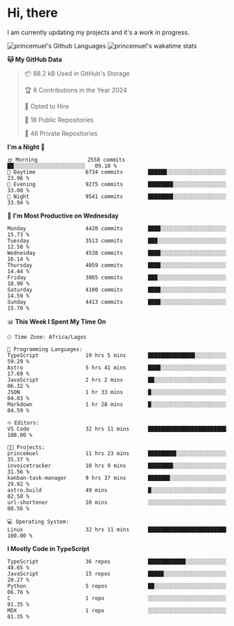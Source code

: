# Hi, there

<!--
**princemuel/princemuel** is a ✨ _special_ ✨ repository because its `README.md` (this file) appears on your GitHub profile.

Here are some ideas to get you started:

- 🔭 I’m currently working on ...
- 🌱 I’m currently learning ...
- 👯 I’m looking to collaborate on ...
- 🤔 I’m looking for help with ...
- 💬 Ask me about ...
- 📫 How to reach me: ...
- 😄 Pronouns: ...
- ⚡ Fun fact: ...
-->

I am currently updating my projects and it's a work in progress.

![princemuel's Github Languages](https://github-readme-stats.vercel.app/api/top-langs/?username=princemuel&text_color=586069&layout=compact&hide_border=true&title_color=0366d6&count_private=true&include_all_commits=true&theme=tokyonight&show_icons=true)
![princemuel's wakatime stats](https://github-readme-stats.vercel.app/api/wakatime?username=princemuel&text_color=586069&layout=compact&hide_border=true&title_color=0366d6&count_private=true&include_all_commits=true&theme=tokyonight&show_icons=true)

<!--START_SECTION:waka-->
**🐱 My GitHub Data** 

> 📦 88.2 kB Used in GitHub's Storage 
 > 
> 🏆 8 Contributions in the Year 2024
 > 
> 💼 Opted to Hire
 > 
> 📜 18 Public Repositories 
 > 
> 🔑 46 Private Repositories 
 > 
**I'm a Night 🦉** 

```text
🌞 Morning                2558 commits        ██░░░░░░░░░░░░░░░░░░░░░░░   09.10 % 
🌆 Daytime                6734 commits        ██████░░░░░░░░░░░░░░░░░░░   23.96 % 
🌃 Evening                9275 commits        ████████░░░░░░░░░░░░░░░░░   33.00 % 
🌙 Night                  9541 commits        ████████░░░░░░░░░░░░░░░░░   33.94 % 
```
📅 **I'm Most Productive on Wednesday** 

```text
Monday                   4420 commits        ████░░░░░░░░░░░░░░░░░░░░░   15.73 % 
Tuesday                  3513 commits        ███░░░░░░░░░░░░░░░░░░░░░░   12.50 % 
Wednesday                4538 commits        ████░░░░░░░░░░░░░░░░░░░░░   16.14 % 
Thursday                 4059 commits        ████░░░░░░░░░░░░░░░░░░░░░   14.44 % 
Friday                   3065 commits        ███░░░░░░░░░░░░░░░░░░░░░░   10.90 % 
Saturday                 4100 commits        ████░░░░░░░░░░░░░░░░░░░░░   14.59 % 
Sunday                   4413 commits        ████░░░░░░░░░░░░░░░░░░░░░   15.70 % 
```


📊 **This Week I Spent My Time On** 

```text
🕑︎ Time Zone: Africa/Lagos

💬 Programming Languages: 
TypeScript               19 hrs 5 mins       ███████████████░░░░░░░░░░   59.29 % 
Astro                    5 hrs 41 mins       ████░░░░░░░░░░░░░░░░░░░░░   17.69 % 
JavaScript               2 hrs 2 mins        ██░░░░░░░░░░░░░░░░░░░░░░░   06.32 % 
JSON                     1 hr 33 mins        █░░░░░░░░░░░░░░░░░░░░░░░░   04.83 % 
Markdown                 1 hr 28 mins        █░░░░░░░░░░░░░░░░░░░░░░░░   04.59 % 

🔥 Editors: 
VS Code                  32 hrs 11 mins      █████████████████████████   100.00 % 

🐱‍💻 Projects: 
princemuel               11 hrs 23 mins      █████████░░░░░░░░░░░░░░░░   35.37 % 
invoicetracker           10 hrs 9 mins       ████████░░░░░░░░░░░░░░░░░   31.56 % 
kanban-task-manager      9 hrs 37 mins       ███████░░░░░░░░░░░░░░░░░░   29.92 % 
astro.build              49 mins             █░░░░░░░░░░░░░░░░░░░░░░░░   02.58 % 
url-shortener            10 mins             ░░░░░░░░░░░░░░░░░░░░░░░░░   00.56 % 

💻 Operating System: 
Linux                    32 hrs 11 mins      █████████████████████████   100.00 % 
```

**I Mostly Code in TypeScript** 

```text
TypeScript               36 repos            ████████████░░░░░░░░░░░░░   48.65 % 
JavaScript               15 repos            █████░░░░░░░░░░░░░░░░░░░░   20.27 % 
Python                   5 repos             ██░░░░░░░░░░░░░░░░░░░░░░░   06.76 % 
C                        1 repo              ░░░░░░░░░░░░░░░░░░░░░░░░░   01.35 % 
MDX                      1 repo              ░░░░░░░░░░░░░░░░░░░░░░░░░   01.35 % 
```




<!--END_SECTION:waka-->
